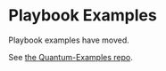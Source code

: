 Playbook Examples
=================

Playbook examples have moved.

See [the Quantum-Examples repo](https://github.com/quantum/quantum-examples).

